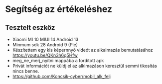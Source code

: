 # Segítség az értékeléshez

## Tesztelt eszköz
- Xiaomi MI 10 MIUI 14 Android 13 
- Minmum sdk 28 Android 9 (Pie)
- Készítettem egy kis képernnyő videót az alkalmazás bemutatásához https://youtu.be/QKn3h6q5Hfw
- meg_ne_merj_nyitni mappába a fordított apk
- Privát információt ne küldj el az alklmazáson keresztül semmi tikosítás nincs benne.
- https://github.com/Koncsik-cyber/mobil_alk_felj